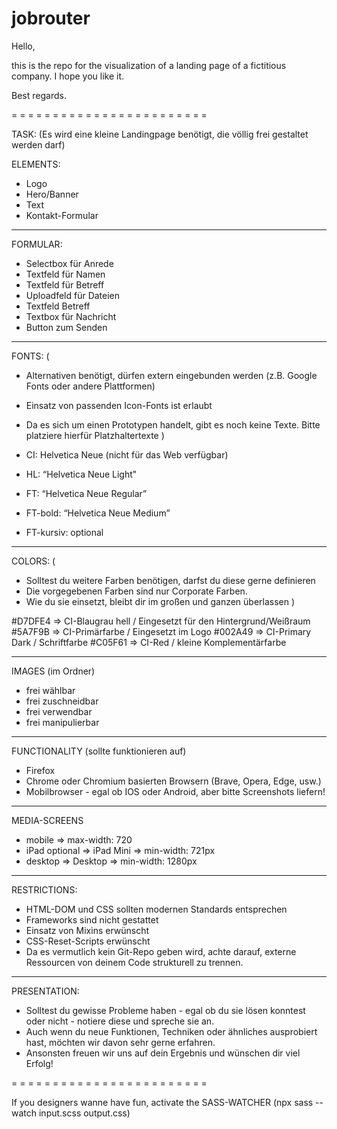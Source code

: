 # jobrouter

Hello,

this is the repo for the visualization of a landing page of a fictitious company. I hope you like it.

Best regards.

= = = = = = = = = = = = = = = = = = = = = = = =

TASK:
(Es wird eine kleine Landingpage benötigt, die völlig frei gestaltet werden darf)

ELEMENTS:
- Logo
- Hero/Banner
- Text
- Kontakt-Formular

- - - - - - - - - - - - - - - - - - - - - - - -

FORMULAR:

- Selectbox für Anrede
- Textfeld für Namen
- Textfeld für Betreff
- Uploadfeld für Dateien
- Textfeld Betreff
- Textbox für Nachricht
- Button zum Senden

- - - - - - - - - - - - - - - - - - - - - - - -

FONTS:
(  
  - Alternativen benötigt, dürfen extern eingebunden werden (z.B. Google Fonts oder andere Plattformen)
  - Einsatz von passenden Icon-Fonts ist erlaubt
  - Da es sich um einen Prototypen handelt, gibt es noch keine Texte. Bitte platziere hierfür Platzhaltertexte
)

- CI: Helvetica Neue (nicht für das Web verfügbar)
- HL: “Helvetica Neue Light"
- FT: “Helvetica Neue Regular”
- FT-bold: “Helvetica Neue Medium”
- FT-kursiv: optional

- - - - - - - - - - - - - - - - - - - - - - - -

COLORS:
(
  - Solltest du weitere Farben benötigen, darfst du diese gerne definieren
  - Die vorgegebenen Farben sind nur Corporate Farben.
  - Wie du sie einsetzt, bleibt dir im großen und ganzen überlassen
)

#D7DFE4 => CI-Blaugrau hell / Eingesetzt für den Hintergrund/Weißraum
#5A7F9B => CI-Primärfarbe / Eingesetzt im Logo
#002A49 => CI-Primary Dark / Schriftfarbe
#C05F61 => CI-Red / kleine Komplementärfarbe

- - - - - - - - - - - - - - - - - - - - - - - -

IMAGES
(im Ordner)

- frei wählbar
- frei zuschneidbar
- frei verwendbar
- frei manipulierbar

- - - - - - - - - - - - - - - - - - - - - - - -

FUNCTIONALITY
(sollte funktionieren auf)

- Firefox
- Chrome oder Chromium basierten Browsern (Brave, Opera, Edge, usw.)
- Mobilbrowser - egal ob IOS oder Android, aber bitte Screenshots liefern!

- - - - - - - - - - - - - - - - - - - - - - - -

MEDIA-SCREENS

- mobile => max-width: 720
- iPad optional => iPad Mini => min-width: 721px
- desktop => Desktop => min-width: 1280px

- - - - - - - - - - - - - - - - - - - - - - - -

RESTRICTIONS:
- HTML-DOM und CSS sollten modernen Standards entsprechen
- Frameworks sind nicht gestattet
- Einsatz von Mixins erwünscht
- CSS-Reset-Scripts erwünscht
- Da es vermutlich kein Git-Repo geben wird, achte darauf, externe Ressourcen von deinem Code strukturell zu trennen.

- - - - - - - - - - - - - - - - - - - - - - - -

PRESENTATION:
- Solltest du gewisse Probleme haben - egal ob du sie lösen konntest oder nicht - notiere diese und spreche sie an. 
- Auch wenn du neue Funktionen, Techniken oder ähnliches ausprobiert hast, möchten wir davon sehr gerne erfahren. 
- Ansonsten freuen wir uns auf dein Ergebnis und wünschen dir viel Erfolg!

= = = = = = = = = = = = = = = = = = = = = = = =

If you designers wanne have fun, activate the SASS-WATCHER
(npx sass --watch input.scss output.css)